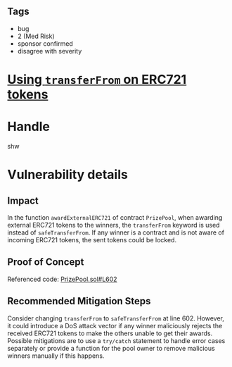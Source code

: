 ## Tags

- bug
- 2 (Med Risk)
- sponsor confirmed
- disagree with severity

# [Using `transferFrom` on ERC721 tokens](https://github.com/code-423n4/2021-06-pooltogether-findings/issues/115) 

# Handle

shw


# Vulnerability details

## Impact

In the function `awardExternalERC721` of contract `PrizePool`, when awarding external ERC721 tokens to the winners, the `transferFrom` keyword is used instead of `safeTransferFrom`. If any winner is a contract and is not aware of incoming ERC721 tokens, the sent tokens could be locked.

## Proof of Concept

Referenced code:
[PrizePool.sol#L602](https://github.com/code-423n4/2021-06-pooltogether/blob/main/contracts/PrizePool.sol#L602)

## Recommended Mitigation Steps

Consider changing `transferFrom` to `safeTransferFrom` at line 602. However, it could introduce a DoS attack vector if any winner maliciously rejects the received ERC721 tokens to make the others unable to get their awards. Possible mitigations are to use a `try/catch` statement to handle error cases separately or provide a function for the pool owner to remove malicious winners manually if this happens.

